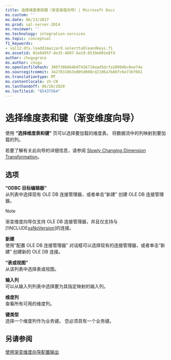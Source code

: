 ```yaml
---
title: 选择维度表和键（渐变维度向导）| Microsoft Docs
ms.custom: ''
ms.date: 06/13/2017
ms.prod: sql-server-2014
ms.reviewer: ''
ms.technology: integration-services
ms.topic: conceptual
f1_keywords:
- sql12.dts.loaddimwizard.selecttableandkeys.f1
ms.assetid: 01e0495f-de35-4607-ba19-0539e801e8fd
author: chugugrace
ms.author: chugu
ms.openlocfilehash: 380f30b864b97426719aad5dcfa1099dbc0ee74a
ms.sourcegitcommit: 34278310b3e005d008cd2106a7b86fc6e736f661
ms.translationtype: MT
ms.contentlocale: zh-CN
ms.lasthandoff: 06/26/2020
ms.locfileid: "85437564"
---
```

# <a name="select-a-dimension-table-and-keys-slowly-changing-dimension-wizard"></a>选择维度表和键（渐变维度向导）
  使用 **“选择维度表和键”** 页可以选择要加载的维度表。 将数据流中的列映射到要加载的列。  
  
 若要了解有关此向导的详细信息，请参阅 [Slowly Changing Dimension Transformation](slowly-changing-dimension-transformation.md)。  
  
## <a name="options"></a>选项  
 **“ODBC 目标编辑器”**  
 从列表中选择现有 OLE DB 连接管理器，或者单击“新建”  创建 OLE DB 连接管理器。  
  
> [!NOTE]  
>  渐变维度向导仅支持 OLE DB 连接管理器，并且仅支持与 [!INCLUDE[ssNoVersion](../../../includes/ssnoversion-md.md)]的连接。  
  
 **新建**  
 使用“配置 OLE DB 连接管理器”  对话框可以选择现有的连接管理器，或者单击“新建”  创建新的 OLE DB 连接。  
  
 **“表或视图”**  
 从该列表中选择表或视图。  
  
 **输入列**  
 可以从输入列列表中选择要为其指定映射的输入列。  
  
 **维度列**  
 查看所有可用的维度列。  
  
 **键类型**  
 选择一个维度列作为业务键。 您必须具有一个业务键。  
  
## <a name="see-also"></a>另请参阅  
 [使用渐变维度向导配置输出](configure-outputs-using-the-slowly-changing-dimension-wizard.md)  
  
  
